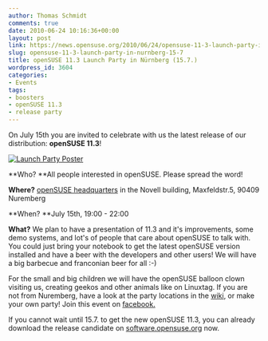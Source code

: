 ```yaml
---
author: Thomas Schmidt
comments: true
date: 2010-06-24 10:16:36+00:00
layout: post
link: https://news.opensuse.org/2010/06/24/opensuse-11-3-launch-party-in-nurnberg-15-7/
slug: opensuse-11-3-launch-party-in-nurnberg-15-7
title: openSUSE 11.3 Launch Party in Nürnberg (15.7.)
wordpress_id: 3604
categories:
- Events
tags:
- boosters
- openSUSE 11.3
- release party
---
```


On July 15th you are invited to celebrate with us the latest release of our distribution: **openSUSE 11.3**!

[![Launch Party Poster](http://en.opensuse.org/images/thumb/9/90/Launch_nbg_A3.png/424px-Launch_nbg_A3.png)](http://wiki.opensuse.org/images/thumb/3/33/11.3_launch_party_poster_nuremberg.png/424px-11.3_launch_party_poster_nuremberg.png)

**Who? **All people interested in openSUSE. Please spread the word!

**Where?** [openSUSE headquarters](http://alturl.com/2iff ) in the Novell building, Maxfeldstr.5, 90409 Nuremberg

**When? **July 15th, 19:00 - 22:00

**What?** We plan to have a presentation of 11.3 and it's improvements, some demo systems,  and lot's of people that care about openSUSE to talk with. You could just bring your notebook to get the latest openSUSE version installed and have a beer with the developers and other users! We will have a big barbecue and franconian beer for all :-)

For the small and big children we will have the openSUSE balloon clown visiting us, creating geekos and other animals like on Linuxtag. If you are not from Nuremberg, have a look at the party locations in the [wiki](http://en.opensuse.org/OpenSUSE_11.3_Launch_Party_Locations), or make your own party!
Join this event on [facebook.](http://www.facebook.com/event.php?eid=131755730179190#!/event.php?eid=131755730179190&ref=mf)

If you cannot wait until 15.7. to get the new openSUSE 11.3, you can already download the release candidate on [software.opensuse.org](http://software.opensuse.org/developer) now.
